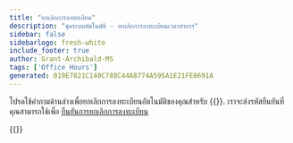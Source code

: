 ```yaml
---
title: "ยกเลิกการลงทะเบียน"
description: "ชุดระบบอัตโนมัติ - ยกเลิกการลงทะเบียนเวลาทําการ"
sidebar: false
sidebarlogo: fresh-white
include_footer: true
author: Grant-Archibald-MS
tags: ['Office Hours']
generated: 019E7821C140C788C44A8774A595A1E21FE8691A
---
```


โปรดใช้คําถามด้านล่างเพื่อยกเลิกการลงทะเบียนอัตโนมัติของคุณสําหรับ {{<product-name>}}. เราจะส่งรหัสยืนยันที่คุณสามารถใช้เพื่อ [ยืนยันการยกเลิกการลงทะเบียน](/th/office-hours/unregister-confirm)

{{<questions name="/content/th/office-hours/unregister.json" completed="ขอขอบคุณที่กรอกคําถามยกเลิกการลงทะเบียน" showNavigationButtons="false" locale="th">}}

